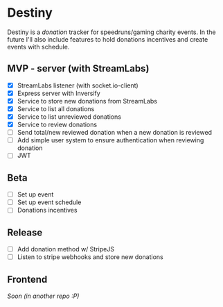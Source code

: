 # Destiny

Destiny is a *donation* tracker for speedruns/gaming charity events. In the future I'll also include features to hold donations incentives and create events with schedule.

## MVP - server (with StreamLabs)
- [x] StreamLabs listener (with socket.io-client)
- [x] Express server with Inversify
- [x] Service to store new donations from StreamLabs
- [x] Service to list all donations
- [x] Service to list unreviewed donations
- [x] Service to review donations
- [ ] Send total/new reviewed donation when a new donation is reviewed
- [ ] Add simple user system to ensure authentication when reviewing donation
- [ ] JWT

## Beta
- [ ] Set up event
- [ ] Set up event schedule
- [ ] Donations incentives

## Release
- [ ] Add donation method w/ StripeJS
- [ ] Listen to stripe webhooks and store new donations

## Frontend
*Soon (in another repo :P)*
